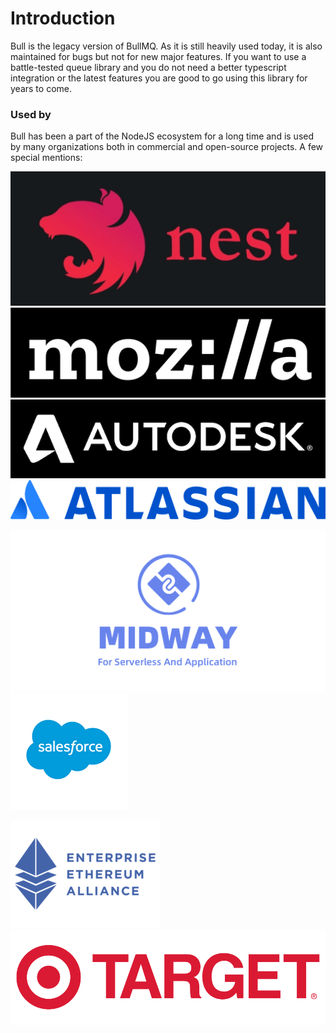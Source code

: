 # Introduction

Bull is the legacy version of BullMQ. As it is still heavily used today, it is also maintained for bugs but not for new major features. If you want to use a battle-tested queue library and you do not need a better typescript integration or the latest features you are good to go using this library for years to come.

### Used by

Bull has been a part of the NodeJS ecosystem for a long time and is used by many organizations both in commercial and open-source projects. A few special mentions:

![](<../.gitbook/assets/Screenshot 2022-02-15 at 11.32.39 (1).png>) ![](../.gitbook/assets/mozilla-logo-bw-rgb.png) ![](../.gitbook/assets/autodesk-logo-white.png) ![](../.gitbook/assets/Atlassian-horizontal-blue-rgb.webp)

![](../.gitbook/assets/midwayjs-logo.png) ![](<../.gitbook/assets/salesforce-logo (1).png>)

![](<../.gitbook/assets/entethalliance-logo (1).png>) ![](../.gitbook/assets/kisspng-logo-retail-target-corporation-advertising-5ae5ef43944c89.3404142515250184356074.png)
